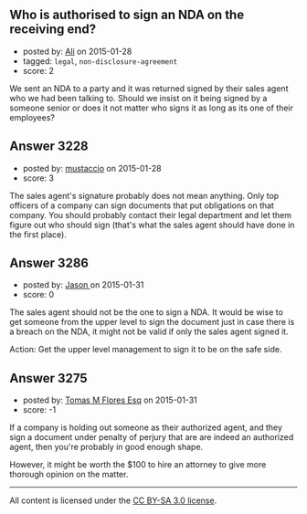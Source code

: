 ## Who is authorised to sign an NDA on the receiving end?

- posted by: [Ali](https://stackexchange.com/users/2815644/ali) on 2015-01-28
- tagged: `legal`, `non-disclosure-agreement`
- score: 2

<p>We sent an NDA to a party and it was returned signed by their sales agent who we had been talking to. Should we insist on it being signed by a someone senior or does it not matter who signs it as long as its one of their employees?</p>



## Answer 3228

- posted by: [mustaccio](https://stackexchange.com/users/1270839/mustaccio) on 2015-01-28
- score: 3

<p>The sales agent's signature probably does not mean anything. Only top officers of a company can sign documents that put obligations on that company. You should probably contact their legal department and let them figure out who should sign (that's what the sales agent should have done in the first place).</p>



## Answer 3286

- posted by: [Jason ](https://stackexchange.com/users/5270470/jason) on 2015-01-31
- score: 0

<p>The sales agent should not be the one to sign a NDA. It would be wise to get someone from the upper level to sign the document just in case there is a breach on the NDA, it might not be valid if only the sales agent signed it. </p>

<p>Action: Get the upper level management to sign it to be on the safe side.</p>



## Answer 3275

- posted by: [Tomas M Flores Esq](https://stackexchange.com/users/5711618/tomas-m-flores-esq) on 2015-01-31
- score: -1

<p>If a company is holding out someone as their authorized agent, and they sign a document under penalty of perjury that are are indeed an authorized agent, then you're probably in good enough shape.  </p>

<p>However, it might be worth the $100 to hire an attorney to give more thorough opinion on the matter. </p>




---

All content is licensed under the [CC BY-SA 3.0 license](https://creativecommons.org/licenses/by-sa/3.0/).
